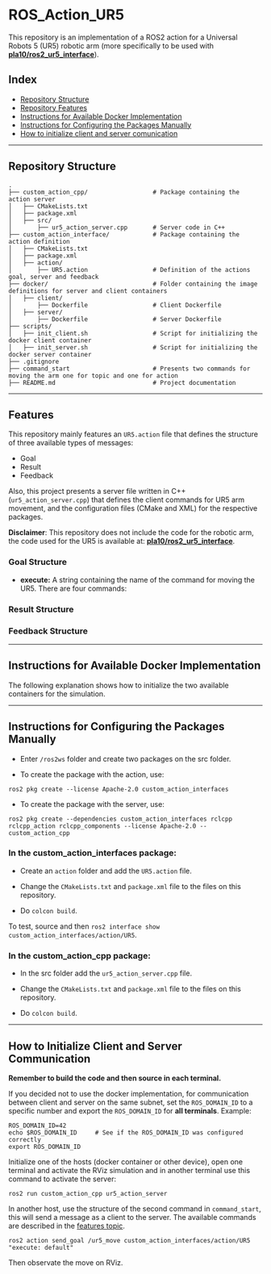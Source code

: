 # ROS_Action_UR5

This repository is an implementation of a ROS2 action for a Universal Robots 5 (UR5) robotic arm (more specifically to be used with [**pla10/ros2_ur5_interface**](https://github.com/pla10/ros2_ur5_interface)).

## Index

- [Repository Structure](#repository-structure)
- [Repository Features](#features)
- [Instructions for Available Docker Implementation](#instructions-for-available-docker-implementation)
- [Instructions for Configuring the Packages Manually](#instructions-for-configuring-the-packages-manually)
- [How to initialize client and server comunication](#how-to-initialize-client-and-server-comunication)

---
## Repository Structure

```plaintext
.
├── custom_action_cpp/                  # Package containing the action server
│   ├── CMakeLists.txt
│   ├── package.xml
│   ├── src/
│       ├── ur5_action_server.cpp       # Server code in C++
├── custom_action_interface/            # Package containing the action definition
│   ├── CMakeLists.txt
│   ├── package.xml
│   ├── action/
│       ├── UR5.action                  # Definition of the actions goal, server and feedback
├── docker/                             # Folder containing the image definitions for server and client containers
│   ├── client/
│       ├── Dockerfile                  # Client Dockerfile
│   ├── server/
│       ├── Dockerfile                  # Server Dockerfile
├── scripts/
│   ├── init_client.sh                  # Script for initializing the docker client container
│   ├── init_server.sh                  # Script for initializing the docker server container
├── .gitignore
├── command_start                       # Presents two commands for moving the arm one for topic and one for action
├── README.md                           # Project documentation 
```

---
## Features

This repository mainly features an ```UR5.action``` file that defines the structure of three available types of messages: 

- Goal
- Result
- Feedback

Also, this project presents a server file written in C++ (```ur5_action_server.cpp```) that defines the client commands for UR5 arm movement, and the configuration files (CMake and XML) for the respective packages.

**Disclaimer**: This repository does not include the code for the robotic arm, the code used for the UR5 is available at: [**pla10/ros2_ur5_interface**](https://github.com/pla10/ros2_ur5_interface).

### Goal Structure

- **execute:** A string containing the name of the command for moving the UR5. There are four commands: 

### Result Structure

### Feedback Structure

---
## Instructions for Available Docker Implementation

The following explanation shows how to initialize the two available containers for the simulation.

---
## Instructions for Configuring the Packages Manually

- Enter ```/ros2ws``` folder and create two packages on the src folder.

- To create the package with the action, use:

```
ros2 pkg create --license Apache-2.0 custom_action_interfaces
```

- To create the package with the server, use:

```
ros2 pkg create --dependencies custom_action_interfaces rclcpp rclcpp_action rclcpp_components --license Apache-2.0 -- custom_action_cpp
```

### In the custom_action_interfaces package:

- Create an ```action``` folder and add the ```UR5.action``` file.

- Change the ```CMakeLists.txt``` and ```package.xml``` file to the files on this repository.

- Do ```colcon build```.

To test, source and then ```ros2 interface show custom_action_interfaces/action/UR5```.

### In the custom_action_cpp package:

- In the src folder add the ```ur5_action_server.cpp``` file. 

- Change the ```CMakeLists.txt``` and ```package.xml``` file to the files on this repository.

- Do ```colcon build```.

---
## How to Initialize Client and Server Communication

**Remember to build the code and then source in each terminal.**

If you decided not to use the docker implementation, for communication between client and server on the same subnet, set the ```ROS_DOMAIN_ID``` to a specific number and export the ```ROS_DOMAIN_ID``` for **all terminals**. Example:

```
ROS_DOMAIN_ID=42
echo $ROS_DOMAIN_ID     # See if the ROS_DOMAIN_ID was configured correctly
export ROS_DOMAIN_ID
```

Initialize one of the hosts (docker container or other device), open one terminal and activate the RViz simulation and in another terminal use this command to activate the server:

```
ros2 run custom_action_cpp ur5_action_server
```

In another host, use the structure of the second command in ```command_start```, this will send a message as a client to the server. The available commands are described in the [features topic](#features).

```
ros2 action send_goal /ur5_move custom_action_interfaces/action/UR5 "execute: default"
```

Then observate the move on RViz.